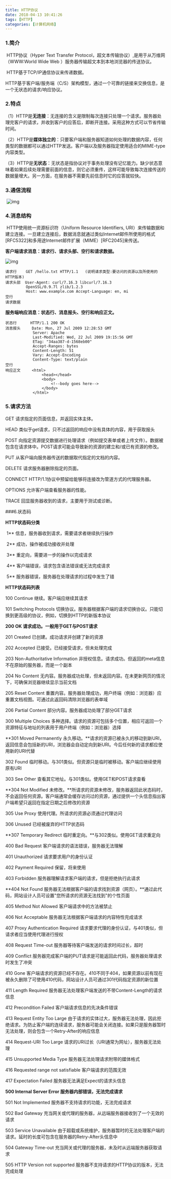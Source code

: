 ```yaml
---
title: HTTP协议
date: 2018-04-13 10:41:26
tags: [HTTP]
categories: [计算机网络]
---
```


### 1.简介 

​       HTTP协议（Hyper Text Transfer Protocol，超文本传输协议）,是用于从万维网（WWW:World    Wide Web ）服务器传输超文本到本地浏览器的传送协议。 

​       HTTP基于TCP/IP通信协议来传递数据。

​       HTTP基于客户端/服务端（C/S）架构模型，通过一个可靠的链接来交换信息，是一个无状态的请求/响应协议。

### 2.特点

​      （1）HTTP是**无连接**：无连接的含义是限制每次连接只处理一个请求。服务器处理完客户的请求，并收到客户的应答后，即断开连接。采用这种方式可以节省传输时间。

​      （2）HTTP是**媒体独立的**：只要客户端和服务器知道如何处理的数据内容，任何类型的数据都可以通过HTTP发送。客户端以及服务器指定使用适合的MIME-type内容类型。

​      （3）HTTP是**无状态**：无状态是指协议对于事务处理没有记忆能力。缺少状态意味着如果后续处理需要前面的信息，则它必须重传，这样可能导致每次连接传送的数据量增大。另一方面，在服务器不需要先前信息时它的应答就较快。

### 3.通信流程 

​    ![img](https://uploadfiles.nowcoder.net/files/20160727/213669_1469604624728_cgiarch.gif) 

### 4.消息结构 

​       HTTP使用统一资源标识符（Uniform Resource Identifiers, URI）来传输数据和建立连接。一旦建立连接后，数据消息就通过类似Internet邮件所使用的格式[RFC5322]和多用途Internet邮件扩展（MIME）[RFC2045]来传送。 

**客户端请求消息：请求行、请求头部、空行和请求数据。**

![img](https://upload-images.jianshu.io/upload_images/2964446-fdfb1a8fce8de946.png?imageMogr2/auto-orient/strip%7CimageView2/2)

```
请求行    GET /hello.txt HTTP/1.1   (说明请求类型:要访问的资源以及所使用的HTTP版本)
请求头部  User-Agent: curl/7.16.3 libcurl/7.16.3
         OpenSSL/0.9.7l zlib/1.2.3 
         Host: www.example.com Accept-Language: en, mi
空行
请求数据  
```
**服务端响应消息：状态行、消息报头、空行和响应正文。**
```
状态行      HTTP/1.1 200 OK         
消息报头     Date: Mon, 27 Jul 2009 12:28:53 GMT         
            Server: Apache         
            Last-Modified: Wed, 22 Jul 2009 19:15:56 GMT         
            ETag: "34aa387-d-1568eb00"         
            Accept-Ranges: bytes         
            Content-Length: 51         
            Vary: Accept-Encoding         
            Content-Type: text/plain
空行
响应正文     <html>
            	<head></head>
              	<body>
                 	<!--body goes here-->
                </body>
            </html>
```

### 5.请求方法 

GET 请求指定的页面信息，并返回实体主体。 

HEAD  类似于get请求，只不过返回的响应中没有具体的内容，用于获取报头 

POST  向指定资源提交数据进行处理请求（例如提交表单或者上传文件）。数据被包含在请求体中。POST请求可能会导致新的资源的建立和/或已有资源的修改。

PUT 从客户端向服务器传送的数据取代指定的文档的内容。 

DELETE  请求服务器删除指定的页面。 

CONNECT HTTP/1.1协议中预留给能够将连接改为管道方式的代理服务器。

OPTIONS 允许客户端查看服务器的性能。 

TRACE   回显服务器收到的请求，主要用于测试或诊断。

###6.状态码 

**HTTP状态码分类**

​    1** 信息，服务器收到请求，需要请求者继续执行操作 

​    2** 成功，操作被成功接收并处理 

​    3** 重定向，需要进一步的操作以完成请求 

​    4** 客户端错误，请求包含语法错误或无法完成请求 

​    5** 服务器错误，服务器在处理请求的过程中发生了错 

**HTTP状态码列表** 

100 Continue   继续。客户端应继续其请求 

101 Switching Protocols   切换协议。服务器根据客户端的请求切换协议。只能切换到更高级的协议，例如，切换到HTTP的新版本协议 

**200 OK  请求成功。一般用于GET与POST请求** 

201 Created 已创建。成功请求并创建了新的资源

202 Accepted   已接受。已经接受请求，但未处理完成 

203 Non-Authoritative Information   非授权信息。请求成功。但返回的meta信息不在原始的服务器，而是一个副本 

204 No Content   无内容。服务器成功处理，但未返回内容。在未更新网页的情况下，可确保浏览器继续显示当前文档 

205 Reset Content   重置内容。服务器处理成功，用户终端（例如：浏览器）应重置文档视图。可通过此返回码清除浏览器的表单域 

206 Partial Content 部分内容。服务器成功处理了部分GET请求

300 Multiple Choices  多种选择。请求的资源可包括多个位置，相应可返回一个资源特征与地址的列表用于用户终端（例如：浏览器）选择 

**301 Moved Permanently   永久移动。**请求的资源已被永久的移动到新URI，返回信息会包括新的URI，浏览器会自动定向到新URI。今后任何新的请求都应使用新的URI代替 

302 Found   临时移动。与301类似。但资源只是临时被移动。客户端应继续使用原有URI

303 See Other   查看其它地址。与301类似。使用GET和POST请求查看 

**304 Not Modified    未修改。**所请求的资源未修改，服务器返回此状态码时，不会返回任何资源。客户端通常会缓存访问过的资源，通过提供一个头信息指出客户端希望只返回在指定日期之后修改的资源 

305 Use Proxy   使用代理。所请求的资源必须通过代理访问 

306 Unused  已经被废弃的HTTP状态码

**307 Temporary Redirect  临时重定向。**与302类似。使用GET请求重定向 

400 Bad Request 客户端请求的语法错误，服务器无法理解 

401 Unauthorized  请求要求用户的身份认证

402 Payment Required    保留，将来使用 

403 Forbidden   服务器理解请求客户端的请求，但是拒绝执行此请求

**404 Not Found   服务器无法根据客户端的请求找到资源（网页）。**通过此代码，网站设计人员可设置"您所请求的资源无法找到"的个性页面 

405 Method Not Allowed  客户端请求中的方法被禁止 

406 Not Acceptable  服务器无法根据客户端请求的内容特性完成请求 

407 Proxy Authentication Required  请求要求代理的身份认证，与401类似，但请求者应当使用代理进行授权 

408 Request Time-out    服务器等待客户端发送的请求时间过长，超时 

409 Conflict  服务器完成客户端的PUT请求是可能返回此代码，服务器处理请求时发生了冲突 

410 Gone  客户端请求的资源已经不存在。410不同于404，如果资源以前有现在被永久删除了可使用410代码，网站设计人员可通过301代码指定资源的新位置 

411 Length Required 服务器无法处理客户端发送的不带Content-Length的请求信息 

412 Precondition Failed 客户端请求信息的先决条件错误 

413 Request Entity Too Large   由于请求的实体过大，服务器无法处理，因此拒绝请求。为防止客户端的连续请求，服务器可能会关闭连接。如果只是服务器暂时无法处理，则会包含一个Retry-After的响应信息 

414 Request-URI Too Large   请求的URI过长（URI通常为网址），服务器无法处理

415 Unsupported Media Type  服务器无法处理请求附带的媒体格式 

416 Requested range not satisfiable 客户端请求的范围无效 

417 Expectation Failed  服务器无法满足Expect的请求头信息 

**500 Internal Server Error   服务器内部错误，无法完成请求** 

501 Not Implemented 服务器不支持请求的功能，无法完成请求 

502 Bad Gateway 充当网关或代理的服务器，从远端服务器接收到了一个无效的请求 

503 Service Unavailable   由于超载或系统维护，服务器暂时的无法处理客户端的请求。延时的长度可包含在服务器的Retry-After头信息中 

504 Gateway Time-out   充当网关或代理的服务器，未及时从远端服务器获取请求 

505 HTTP Version not supported  服务器不支持请求的HTTP协议的版本，无法完成处理